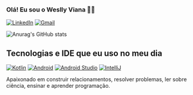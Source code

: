 ### Olá! Eu sou o Weslly Viana ✌🏾

[![LinkedIn](https://img.shields.io/badge/LinkedIn-0077B5?style=for-the-badge&logo=linkedin&logoColor=white)](https://www.linkedin.com/in/devweslly/)
[![Gmail](https://img.shields.io/badge/Gmail-D14836?style=for-the-badge&logo=gmail&logoColor=white)](devweslly@gmail.com)

![Anurag's GitHub stats](https://github-readme-stats.vercel.app/api?username=devweslly&show_icons=true&theme=radical)

## Tecnologias e IDE que eu uso no meu dia

[![Kotlin](https://img.shields.io/badge/Kotlin-0095D5?&style=for-the-badge&logo=kotlin&logoColor=white)]()
[![Android](https://img.shields.io/badge/Android-3DDC84?style=for-the-badge&logo=android&logoColor=white)]()
[![Android Studio](https://img.shields.io/badge/Android_Studio-3DDC84?style=for-the-badge&logo=android-studio&logoColor=white)]()
[![IntelliJ](https://img.shields.io/badge/IntelliJ_IDEA-000000.svg?style=for-the-badge&logo=intellij-idea&logoColor=white)]()

Apaixonado em construir relacionamentos, resolver problemas, ler sobre ciência, ensinar e aprender programação.
